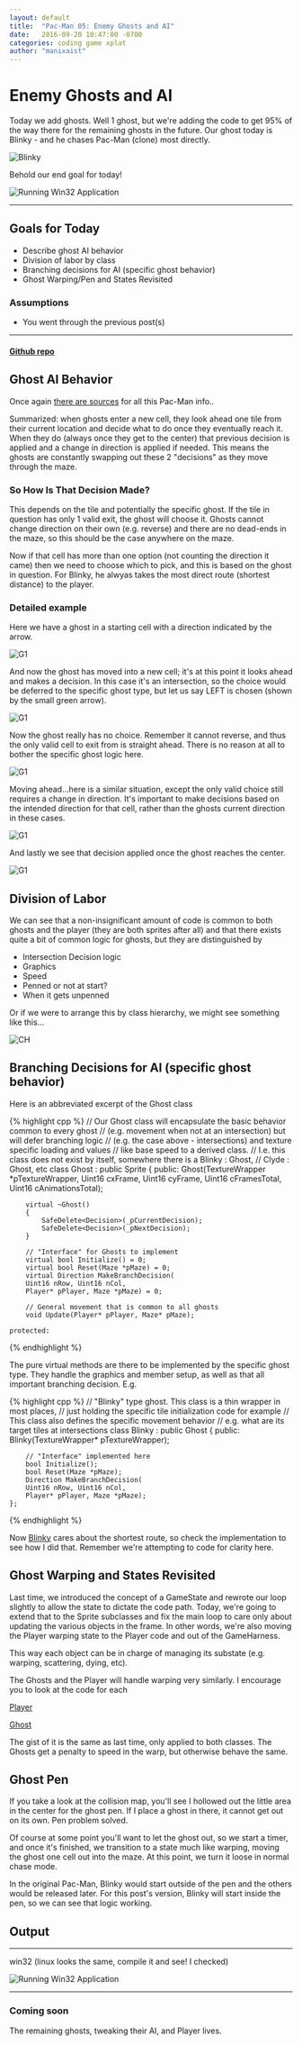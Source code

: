 ```yaml
---
layout: default
title:  "Pac-Man 05: Enemy Ghosts and AI"
date:   2016-09-20 10:47:00 -0700
categories: coding game xplat
author: "manixaist"
---
```



# Enemy Ghosts and AI
Today we add ghosts. Well 1 ghost, but we're adding the code to get 95% of the way there for the remaining ghosts in the future.
Our ghost today is Blinky - and he chases Pac-Man (clone) most directly.

![Blinky](/images/blinky.png)


Behold our end goal for today!

![Running Win32 Application](/images/PMC05.gif)

___

## Goals for Today
+ Describe ghost AI behavior
+ Division of labor by class
+ Branching decisions for AI (specific ghost behavior)
+ Ghost Warping/Pen and States Revisited

### Assumptions
+ You went through the previous post(s)

___

#### [Github repo](https://github.com/manixaist/xplat-pmc-tutorial-05)

## Ghost AI Behavior
Once again [there are sources](http://hackipedia.org/Games/Arcade/Pac-man/pacman,%20dossier.html) for all this Pac-Man info..

Summarized: when ghosts enter a new cell, they look ahead one tile from their current location and decide what to do once they eventually reach it.
When they do (always once they get to the center) that previous decision is applied and a change in direction is applied if needed.  This means
the ghosts are constantly swapping out these 2 "decisions" as they move through the maze.

### So How Is That Decision Made?
This depends on the tile and potentially the specific ghost.  If the tile in question has only 1 valid exit, the ghost will choose it.  Ghosts cannot
change direction on their own (e.g. reverse) and there are no dead-ends in the maze, so this should be the case anywhere on the maze.

Now if that cell has more than one option (not counting the direction it came) then we need to choose which to pick, and this is based on the ghost
in question.  For Blinky, he alwyas takes the most direct route (shortest distance) to the player.

### Detailed example
Here we have a ghost in a starting cell with a direction indicated by the arrow.

![G1](/images/Ghost01.png)

And now the ghost has moved into a new cell; it's at this point it looks ahead and makes a decision.  In this case it's an intersection, so the choice would be deferred to the specific ghost type, but let us say LEFT is chosen (shown by the small green arrow).

![G1](/images/Ghost02.png)

Now the ghost really has no choice.  Remember it cannot reverse, and thus the only valid cell to exit from is straight ahead.  There is no reason at all to bother the specific ghost logic here.

![G1](/images/Ghost03.png)

Moving ahead...here is a similar situation, except the only valid choice still requires a change in direction.  It's important to make decisions based on the intended direction for that cell, rather than the ghosts current direction in these cases.

![G1](/images/Ghost04.png)

And lastly we see that decision applied once the ghost reaches the center.

![G1](/images/Ghost05.png)

## Division of Labor
We can see that a non-insignificant amount of code is common to both ghosts and the player (they are both sprites after all) and that there exists quite a bit of common logic for ghosts, but they are distinguished by

+ Intersection Decision logic
+ Graphics
+ Speed
+ Penned or not at start?
+ When it gets unpenned

Or if we were to arrange this by class hierarchy, we might see something like this...

![CH](/images/ClassHier.png)

## Branching Decisions for AI (specific ghost behavior)
Here is an abbreviated excerpt of the Ghost class

{% highlight cpp %}
    // Our Ghost class will encapsulate the basic behavior common to every ghost
    // (e.g. movement when not at an intersection) but will defer branching logic
    // (e.g. the case above - intersections) and texture specific loading and values
    // like base speed to a derived class.
    // I.e. this class does not exist by itself, somewhere there is a Blinky : Ghost,
    // Clyde : Ghost, etc
    class Ghost : public Sprite
    {
    public:
        Ghost(TextureWrapper *pTextureWrapper, 
		Uint16 cxFrame, Uint16 cyFrame, 
		Uint16 cFramesTotal, Uint16 cAnimationsTotal);
        
        virtual ~Ghost()
        {
            SafeDelete<Decision>(_pCurrentDecision);
            SafeDelete<Decision>(_pNextDecision);
        }

        // "Interface" for Ghosts to implement
        virtual bool Initialize() = 0;
        virtual bool Reset(Maze *pMaze) = 0;
        virtual Direction MakeBranchDecision(
		Uint16 nRow, Uint16 nCol,					
		Player* pPlayer, Maze *pMaze) = 0;

        // General movement that is common to all ghosts
        void Update(Player* pPlayer, Maze* pMaze);

    protected:
{% endhighlight %}

The pure virtual methods are there to be implemented by the specific ghost type.  They handle the graphics and member setup, as well as that all important branching decision.  E.g.

{% highlight cpp %}
    // "Blinky" type ghost.  This class is a thin wrapper in most places, 
    // just holding the specific tile initialization code for example
    // This class also defines the specific movement behavior
    // e.g. what are its target tiles at intersections
    class Blinky : public Ghost
    {
    public:
        Blinky(TextureWrapper* pTextureWrapper);

        // "Interface" implemented here
        bool Initialize();
        bool Reset(Maze *pMaze);
        Direction MakeBranchDecision(
		Uint16 nRow, Uint16 nCol, 
		Player* pPlayer, Maze *pMaze);
    };
{% endhighlight %}

Now [Blinky](https://github.com/manixaist/xplat-pmc-tutorial-05/blob/master/blinky.cpp) cares about the shortest route, so check the implementation to see how I did that.  Remember we're attempting to code for clarity here.

## Ghost Warping and States Revisited
Last time, we introduced the concept of a GameState and rewrote our loop slightly to allow the state to dictate the code path.  Today, we're going to extend that to the Sprite subclasses and fix the main loop to care only about updating the various objects in the frame.  In other words, we're also moving the Player warping state to the Player code and out of the GameHarness.

This way each object can be in charge of managing its substate (e.g. warping, scattering, dying, etc).

The Ghosts and the Player will handle warping very similarly.  I encourage you to look at the code for each

[Player](https://github.com/manixaist/xplat-pmc-tutorial-05/blob/master/player.cpp)

[Ghost](https://github.com/manixaist/xplat-pmc-tutorial-05/blob/master/ghost.cpp)

The gist of it is the same as last time, only applied to both classes.  The Ghosts get a penalty to speed in the warp, but otherwise behave the same.

## Ghost Pen
If you take a look at the collision map, you'll see I hollowed out the little area in the center for the ghost pen.  If I place a ghost in there, it cannot get out on its own.  Pen problem solved.

Of course at some point you'll want to let the ghost out, so we start a timer, and once it's finished, we transition to a state much like warping, moving the ghost one cell out into the maze.  At this point, we turn it loose in normal chase mode.

In the original Pac-Man, Blinky would start outside of the pen and the others would be released later.  For this post's version, Blinky will start inside the pen, so we can see that logic working.

## Output
___
win32 (linux looks the same, compile it and see! I checked)

![Running Win32 Application](/images/PMC05.gif)

___
 
### Coming soon
The remaining ghosts, tweaking their AI, and Player lives.

